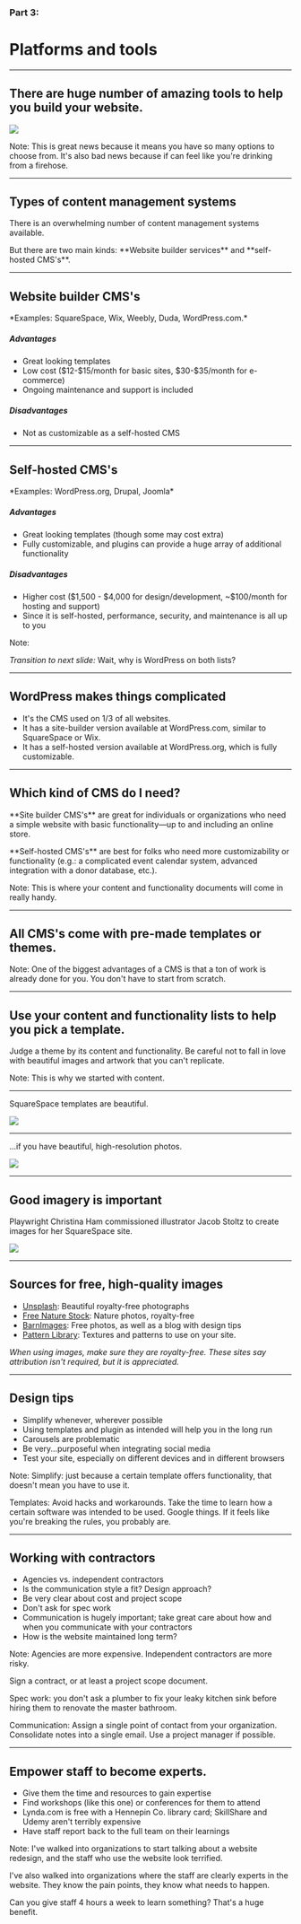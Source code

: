 ### Part 3:
# Platforms and tools

---

## There are huge number of amazing tools to help you build your website.

<img src="img/firehose.gif" class="fragment fade-in slow">

Note: This is great news because it means you have so many options to choose from. It's also bad news because if can feel like you're drinking from a firehose. 

---

## Types of content management systems

There is an overwhelming number of content management systems available.

<p style="margin-top: 1em" class="fragment">But there are two main kinds: **Website builder services** and **self-hosted CMS's**.</p>

---

## Website builder CMS's

<p>*Examples: SquareSpace, Wix, Weebly, Duda, WordPress.com.*</p>

<div class="fragment detail-list">
  <h5>Advantages</h5>
  <ul>
    <li>Great looking templates</li>
    <li>Low cost ($12-$15/month for basic sites, $30-$35/month for e-commerce)</li>
    <li>Ongoing maintenance and support is included</li>
  </ul>
</div>

<div class="fragment detail-list">
  <h5>Disadvantages</h5>
  <ul>
    <li>Not as customizable as a self-hosted CMS</li>
  </ul>
</div>

---

## Self-hosted CMS's

<p>*Examples: WordPress.org, Drupal, Joomla*</p>

<div class="fragment detail-list">
  <h5>Advantages</h5>
  <ul>
    <li>Great looking templates (though some may cost extra)</li>
    <li>Fully customizable, and plugins can provide a huge array of additional functionality</li>
  </ul>
</div>

<div class="fragment detail-list">
  <h5>Disadvantages</h5>
  <ul>
    <li>Higher cost ($1,500 - $4,000 for design/development, ~$100/month for hosting and support)</li>
    <li>Since it is self-hosted, performance, security, and maintenance is all up to you</li>
  </ul>
</div>

Note: 

*Transition to next slide:* Wait, why is WordPress on both lists?

---

## WordPress makes things complicated

- It's the CMS used on 1/3 of all websites.
- It has a site-builder version available at WordPress.com, similar to SquareSpace or Wix.
- It has a self-hosted version available at WordPress.org, which is fully customizable.

---

## Which kind of CMS do I need?

<p style="margin-top: 1em" class="fragment">**Site builder CMS's** are great for individuals or organizations who need a simple website with basic functionality&mdash;up to and including an online store.</p>

<p style="margin-top: 1em" class="fragment">**Self-hosted CMS's** are best for folks who need more customizability or functionality (e.g.: a complicated event calendar system, advanced integration with a donor database, etc.).</p>

Note: This is where your content and functionality documents will come in really handy.

---

## All CMS's come with pre-made templates or themes.

Note: One of the biggest advantages of a CMS is that a ton of work is already done for you. You don't have to start from scratch.

---

## Use your content and functionality lists to help you pick a template.

<p class="fragment">Judge a theme by its content and functionality. Be careful not to fall in love with beautiful images and artwork that you can't replicate.</p>

Note: This is why we started with content. 

---

SquareSpace templates are beautiful.

<img class="fragment fade-up slow" src="img/yoga-man.jpg" />

------

...if you have beautiful, high-resolution photos.

<img src="img/godot-website.jpg" />

---

## Good imagery is important

<div class="fragment fade-up slow">
  <p>Playwright Christina Ham commissioned illustrator Jacob Stoltz to create images for her SquareSpace site.</p>
  <img src="img/ham.jpg" />
</div>

---

## Sources for free, high-quality images

- [Unsplash](https://unsplash.com/): Beautiful royalty-free photographs
- [Free Nature Stock](https://freenaturestock.com/): Nature photos, royalty-free
- [BarnImages](https://barnimages.com/): Free photos, as well as a blog with design tips
- [Pattern Library](http://thepatternlibrary.com/): Textures and patterns to use on your site.

*When using images, make sure they are royalty-free. These sites say attribution isn't required, but it is appreciated.*

---

## Design tips

<ul>
  <li class="fragment">Simplify whenever, wherever possible</li>
  <li class="fragment">Using templates and plugin as intended will help you in the long run</li>
  <li class="fragment">Carousels are problematic</li>
  <li class="fragment">Be very...purposeful when integrating social media</li>
  <li class="fragment">Test your site, especially on different devices and in different browsers</li>
</ul>
  
Note: Simplify: just because a certain template offers functionality, that doesn't mean you have to use it.

Templates: Avoid hacks and workarounds. Take the time to learn how a certain software was intended to be used. Google things. If it feels like you're breaking the rules, you probably are.

---

## Working with contractors

<ul>
  <li class="fragment">Agencies vs. independent contractors</li>
  <li class="fragment">Is the communication style a fit? Design approach?</li>
  <li class="fragment">Be very clear about cost and project scope</li>
  <li class="fragment">Don't ask for spec work</li>
  <li class="fragment">Communication is hugely important; take great care about how and when you communicate with your contractors</li>
  <li class="fragment">How is the website maintained long term?</li>
</ul>

Note: Agencies are more expensive. Independent contractors are more risky.

Sign a contract, or at least a project scope document.

Spec work: you don't ask a plumber to fix your leaky kitchen sink before hiring them to renovate the master bathroom.

Communication: Assign a single point of contact from your organization. Consolidate notes into a single email. Use a project manager if possible.

---

## Empower staff to become experts.

<ul>
  <li class="fragment">Give them the time and resources to gain expertise</li>
  <li class="fragment">Find workshops (like this one) or conferences for them to attend</li>
  <li class="fragment">Lynda.com is free with a Hennepin Co. library card; SkillShare and Udemy aren't terribly expensive</li>
  <li class="fragment">Have staff report back to the full team on their learnings</li>
</ul>

Note: I've walked into organizations to start talking about a website redesign, and the staff who use the website look terrified. 

I've also walked into organizations where the staff are clearly experts in the website. They know the pain points, they know what needs to happen.

Can you give staff 4 hours a week to learn something? That's a huge benefit. 